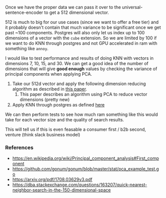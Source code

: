Once we have the proper data we can pass it over to the universal-sentence-encoder to get a 512 dimensional vector.

512 is much to big for our use cases (since we want to offer a free tier) and it probably doesn't contain that much
variance to be significant once we get past ~100 components. Postgres will also only let us index up to 100 dimensions
of a vector with the `cube` extension. So we are limited by 100 if we want to do KNN through postgres and not GPU
accelerated in ram with something like `annoy`.

I would like to test performance and results of doing KNN with vectors in dimensions 7, 10, 15, and 30. We can get a
good idea of the number of dimensions that will give __good enough__ values by checking the variance of principal
components when applying PCA.

1. Take our 512d vector and apply the following dimension reducing algorithm as described in [this paper](https://arxiv.org/pdf/1708.03629v3.pdf).
    1. This paper describes an algorithm using PCA to reduce vector dimensions (pretty new)
2. Apply KNN through postgres as defined [here](https://dba.stackexchange.com/questions/163207/quick-nearest-neighbor-search-in-the-150-dimensional-space)

We can then perform tests to see how much ram something like this would take for each vector size and the quality
of search results.

This will tell us if this is even feasable a consumer first / b2b second, venture (think slack business model)

### References

* https://en.wikipedia.org/wiki/Principal_component_analysis#First_component
* https://github.com/gonum/gonum/blob/master/stat/pca_example_test.go
* https://arxiv.org/pdf/1708.03629v3.pdf
* https://dba.stackexchange.com/questions/163207/quick-nearest-neighbor-search-in-the-150-dimensional-space